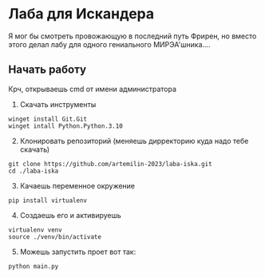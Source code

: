# Лаба для Искандера
Я мог бы смотреть провожающую в последний путь Фрирен, но вместо этого делал лабу для одного гениального МИРЭА'шника....

## Начать работу
Крч, открываешь cmd от имени администратора 
1. Скачать инструменты
```
winget install Git.Git
winget intall Python.Python.3.10

```
2. Клонировать репозиторий (меняешь дирректорию куда надо тебе скачать)
```
git clone https://github.com/artemilin-2023/laba-iska.git
cd ./laba-iska

```
3. Качаешь переменное окружение
```
pip install virtualenv
```
4. Создаешь его и активируешь
```
virtualenv venv
source ./venv/bin/activate
```
5. Можешь запустить проет вот так:
```
python main.py
```